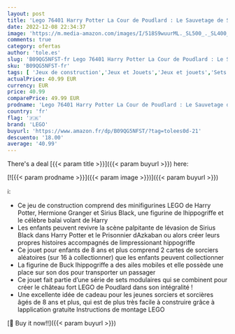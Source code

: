 ```yaml
---
layout: post
title: 'Lego 76401 Harry Potter La Cour de Poudlard : Le Sauvetage de Sirius  Jouet et Figurine d Hippogriffe avec Château Fort et Balai'
date: 2022-12-08 22:34:37
image: 'https://m.media-amazon.com/images/I/518S9wuurML._SL500_._SL400_.jpg'
comments: true
category: ofertas
author: 'tole.es'
slug: 'B09QG5NFST-fr Lego 76401 Harry Potter La Cour de Poudlard : Le Sauvetage...'
sku: 'B09QG5NFST-fr'
tags: [ 'Jeux de construction','Jeux et Jouets','Jeux et jouets','Sets de jeux de construction','lego','🇫🇷', ]
actualPrice: 40.99 EUR
currency: EUR
price: 40.99
comparePrice: 49.99 EUR
prodname: 'Lego 76401 Harry Potter La Cour de Poudlard : Le Sauvetage de Sirius  Jouet et Figurine d Hippogriffe avec Château Fort et Balai'
country: 'fr'
flag: '🇫🇷'
brand: 'LEGO'
buyurl: 'https://www.amazon.fr/dp/B09QG5NFST/?tag=tolees0d-21'
descuento: '18.00'
average: '40.99'
---
```


There's a deal [{{< param title >}}]({{< param buyurl >}})  here:

[![{{< param prodname >}}]({{< param image >}})]({{< param buyurl >}})

ℹ️:

- Ce jeu de construction comprend des minifigurines LEGO de Harry Potter, Hermione Granger et Sirius Black, une figurine de lhippogriffe et le célèbre balai volant de Harry
- Les enfants peuvent revivre la scène palpitante de lévasion de Sirius Black dans Harry Potter et le Prisonnier dAzkaban ou alors créer leurs propres histoires accompagnés de limpressionant hippogriffe
- Ce jouet pour enfants de 8 ans et plus comprend 2 cartes de sorciers aléatoires (sur 16 à collectionner) que les enfants peuvent collectionner
- La figurine de Buck lhippogriffe a des ailes mobiles et elle possède une place sur son dos pour transporter un passager
- Ce jouet fait partie d’une série de sets modulaires qui se combinent pour créer le château fort LEGO de Poudlard dans son intégralité !
- Une excellente idée de cadeau pour les jeunes sorciers et sorcières âgés de 8 ans et plus, qui est de plus très facile à construire grâce à lapplication gratuite Instructions de montage LEGO

[🛒 Buy it now!!]({{< param buyurl >}})

